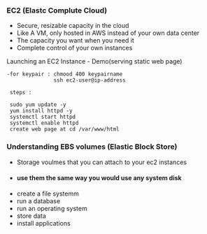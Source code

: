### EC2 (Elastc Complute Cloud)
- Secure, resizable capacity in the cloud
- Like A VM, only hosted in AWS instead of your own data center
- The capacity you want when you need it
- Complete control of your own instances

Launching an EC2 Instance - Demo(serving static web page)
```
-for keypair : chmood 400 keypairname
               ssh ec2-user@ip-address
  
 steps : 
            
 sudo yum update -y
 yum install httpd -y
 systemctl start httpd
 systemctl enable httpd
 create web page at cd /var/www/html
```

### Understanding EBS volumes (Elastic Block Store)
- Storage voulmes that you can attach to your ec2 instances
- #### use them the same way you would use any system disk
- create a file systemm
- run a database
- run an operating system
- store data
- install applications



